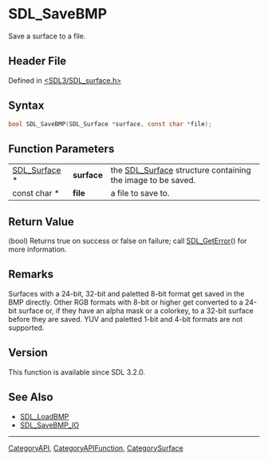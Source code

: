# SDL_SaveBMP

Save a surface to a file.

## Header File

Defined in [<SDL3/SDL_surface.h>](https://github.com/libsdl-org/SDL/blob/main/include/SDL3/SDL_surface.h)

## Syntax

```c
bool SDL_SaveBMP(SDL_Surface *surface, const char *file);
```

## Function Parameters

|                              |             |                                                                            |
| ---------------------------- | ----------- | -------------------------------------------------------------------------- |
| [SDL_Surface](SDL_Surface) * | **surface** | the [SDL_Surface](SDL_Surface) structure containing the image to be saved. |
| const char *                 | **file**    | a file to save to.                                                         |

## Return Value

(bool) Returns true on success or false on failure; call
[SDL_GetError](SDL_GetError)() for more information.

## Remarks

Surfaces with a 24-bit, 32-bit and paletted 8-bit format get saved in the
BMP directly. Other RGB formats with 8-bit or higher get converted to a
24-bit surface or, if they have an alpha mask or a colorkey, to a 32-bit
surface before they are saved. YUV and paletted 1-bit and 4-bit formats are
not supported.

## Version

This function is available since SDL 3.2.0.

## See Also

- [SDL_LoadBMP](SDL_LoadBMP)
- [SDL_SaveBMP_IO](SDL_SaveBMP_IO)






----
[CategoryAPI](CategoryAPI), [CategoryAPIFunction](CategoryAPIFunction), [CategorySurface](CategorySurface)

